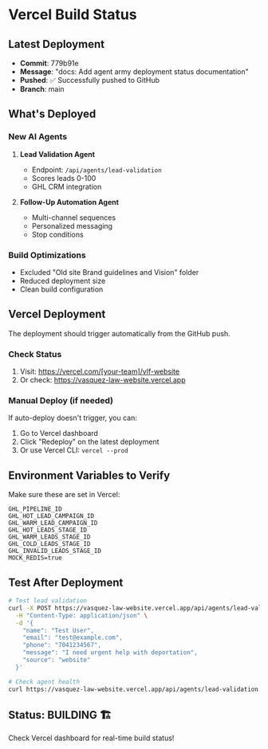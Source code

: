 # Vercel Build Status

## Latest Deployment

- **Commit**: 779b91e
- **Message**: "docs: Add agent army deployment status documentation"
- **Pushed**: ✅ Successfully pushed to GitHub
- **Branch**: main

## What's Deployed

### New AI Agents

1. **Lead Validation Agent**

   - Endpoint: `/api/agents/lead-validation`
   - Scores leads 0-100
   - GHL CRM integration

2. **Follow-Up Automation Agent**
   - Multi-channel sequences
   - Personalized messaging
   - Stop conditions

### Build Optimizations

- Excluded "Old site Brand guidelines and Vision" folder
- Reduced deployment size
- Clean build configuration

## Vercel Deployment

The deployment should trigger automatically from the GitHub push.

### Check Status

1. Visit: https://vercel.com/[your-team]/vlf-website
2. Or check: https://vasquez-law-website.vercel.app

### Manual Deploy (if needed)

If auto-deploy doesn't trigger, you can:

1. Go to Vercel dashboard
2. Click "Redeploy" on the latest deployment
3. Or use Vercel CLI: `vercel --prod`

## Environment Variables to Verify

Make sure these are set in Vercel:

```
GHL_PIPELINE_ID
GHL_HOT_LEAD_CAMPAIGN_ID
GHL_WARM_LEAD_CAMPAIGN_ID
GHL_HOT_LEADS_STAGE_ID
GHL_WARM_LEADS_STAGE_ID
GHL_COLD_LEADS_STAGE_ID
GHL_INVALID_LEADS_STAGE_ID
MOCK_REDIS=true
```

## Test After Deployment

```bash
# Test lead validation
curl -X POST https://vasquez-law-website.vercel.app/api/agents/lead-validation \
  -H "Content-Type: application/json" \
  -d '{
    "name": "Test User",
    "email": "test@example.com",
    "phone": "7041234567",
    "message": "I need urgent help with deportation",
    "source": "website"
  }'

# Check agent health
curl https://vasquez-law-website.vercel.app/api/agents/lead-validation
```

## Status: BUILDING 🏗️

Check Vercel dashboard for real-time build status!
